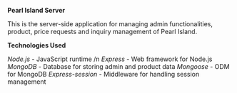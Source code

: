 **Pearl Island Server**

This is the server-side application for managing admin functionalities, product, price requests and inquiry management of Pearl Island.

**Technologies Used**

*Node.js* - JavaScript runtime /n
*Express* - Web framework for Node.js
*MongoDB* - Database for storing admin and product data
*Mongoose* - ODM for MongoDB
*Express-session* - Middleware for handling session management
